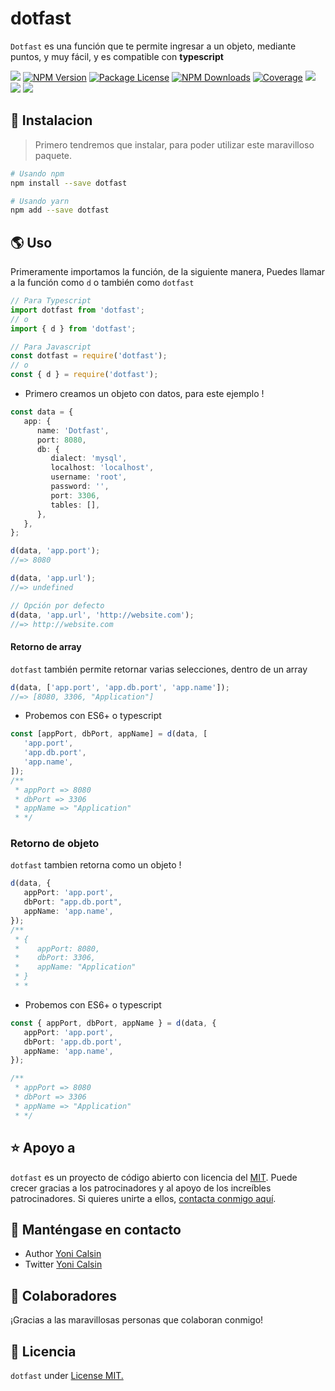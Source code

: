 # dotfast

`Dotfast` es una función que te permite ingresar a un objeto, mediante puntos, y muy fácil, y es compatible con **typescript**

<a href="https://github.com/yoicalsin/dotfast"><img src="https://img.shields.io/spiget/stars/1000?color=brightgreen&label=Star&logo=github" /></a>
<a href="https://www.npmjs.com/dotfast" target="_blank">
<img src="https://img.shields.io/npm/v/dotfast" alt="NPM Version" /></a>
<a href="https://www.npmjs.com/dotfast" target="_blank">
<img src="https://img.shields.io/npm/l/dotfast" alt="Package License" /></a>
<a href="https://www.npmjs.com/dotfast" target="_blank">
<img src="https://img.shields.io/npm/dm/dotfast" alt="NPM Downloads" /></a>
<a href="https://github.com/yoicalsin/dotfast" target="_blank">
<img src="https://s3.amazonaws.com/assets.coveralls.io/badges/coveralls_95.svg" alt="Coverage" /></a>
<a href="https://github.com/yoicalsin/dotfast"><img src="https://img.shields.io/badge/Github%20Page-dotfast-yellow?style=flat-square&logo=github" /></a>
<a href="https://github.com/yoicalsin"><img src="https://img.shields.io/badge/Author-Yoni%20Calsin-blueviolet?style=flat-square&logo=appveyor" /></a>
<a href="https://twitter.com/yoicalsin" target="_blank">
<img src="https://img.shields.io/twitter/follow/yoicalsin.svg?style=social&label=Follow"></a>

## 🍉 Instalacion

> Primero tendremos que instalar, para poder utilizar este maravilloso paquete.

```bash
# Usando npm
npm install --save dotfast

# Usando yarn
npm add --save dotfast
```

## 🌎 Uso

Primeramente importamos la función, de la siguiente manera, Puedes llamar a la función como `d` o también como `dotfast`

```ts
// Para Typescript
import dotfast from 'dotfast';
// o
import { d } from 'dotfast';

// Para Javascript
const dotfast = require('dotfast');
// o
const { d } = require('dotfast');
```

-  Primero creamos un objeto con datos, para este ejemplo !

```ts
const data = {
   app: {
      name: 'Dotfast',
      port: 8080,
      db: {
         dialect: 'mysql',
         localhost: 'localhost',
         username: 'root',
         password: '',
         port: 3306,
         tables: [],
      },
   },
};

d(data, 'app.port');
//=> 8080

d(data, 'app.url');
//=> undefined

// Opción por defecto
d(data, 'app.url', 'http://website.com');
//=> http://website.com
```

#### Retorno de array

`dotfast` también permite retornar varias selecciones, dentro de un array

```ts
d(data, ['app.port', 'app.db.port', 'app.name']);
//=> [8080, 3306, "Application"]
```

-  Probemos con ES6+ o typescript

```ts
const [appPort, dbPort, appName] = d(data, [
   'app.port',
   'app.db.port',
   'app.name',
]);
/**
 * appPort => 8080
 * dbPort => 3306
 * appName => "Application"
 * */
```

### Retorno de objeto

`dotfast` tambien retorna como un objeto !

```ts
d(data, {
   appPort: 'app.port',
   dbPort: "app.db.port",
   appName: 'app.name',
});
/**
 * {
 *    appPort: 8080,
 *    dbPort: 3306,
 *    appName: "Application"
 * }
 * *
```

-  Probemos con ES6+ o typescript

```ts
const { appPort, dbPort, appName } = d(data, {
   appPort: 'app.port',
   dbPort: 'app.db.port',
   appName: 'app.name',
});

/**
 * appPort => 8080
 * dbPort => 3306
 * appName => "Application"
 * */
```

## ⭐ Apoyo a

`dotfast` es un proyecto de código abierto con licencia del [MIT](LICENSE). Puede crecer gracias a los patrocinadores y al apoyo de los increíbles patrocinadores. Si quieres unirte a ellos, [contacta conmigo aquí](mailto:helloyonicb@gmail.com).

## 🎩 Manténgase en contacto

-  Author [Yoni Calsin](https://github.com/yoicalsin)
-  Twitter [Yoni Calsin](https://twitter.com/yoicalsin)

## 🚀 Colaboradores

¡Gracias a las maravillosas personas que colaboran conmigo!

## 📜 Licencia

`dotfast` under [License MIT.](LICENSE)
